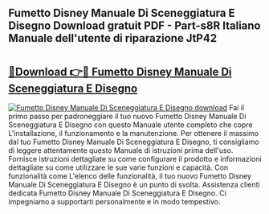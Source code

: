 ## Fumetto Disney Manuale Di Sceneggiatura E Disegno Download gratuit PDF - Part-s8R Italiano Manuale dell'utente di riparazione JtP42

# <h2><a href="http://dff5of.blite.top/?on=Fumetto+Disney+Manuale+Di+Sceneggiatura+E+Disegno">🔗Download 👉🔴 Fumetto Disney Manuale Di Sceneggiatura E Disegno</a></h2>

[![Fumetto Disney Manuale Di Sceneggiatura E Disegno download](https://i.imgur.com/lujVjoI.png)](http://dff5of.blite.top/?on=Fumetto+Disney+Manuale+Di+Sceneggiatura+E+Disegno)
Fai il primo passo per padroneggiare il tuo nuovo Fumetto Disney Manuale Di Sceneggiatura E Disegno con questo Manuale utente completo che copre L'installazione, il funzionamento e la manutenzione. Per ottenere il massimo dal tuo Fumetto Disney Manuale Di Sceneggiatura E Disegno, ti consigliamo di leggere attentamente questo Manuale di istruzioni prima dell'uso. Fornisce istruzioni dettagliate su come configurare il prodotto e informazioni dettagliate su come utilizzare le sue varie funzioni e capacità. Con funzionalità come L'elenco delle funzionalità, il tuo nuovo Fumetto Disney Manuale Di Sceneggiatura E Disegno è un punto di svolta. Assistenza clienti dedicata Fumetto Disney Manuale Di Sceneggiatura E Disegno. Ci impegniamo a supportarti personalmente e in modo tempestivo.
